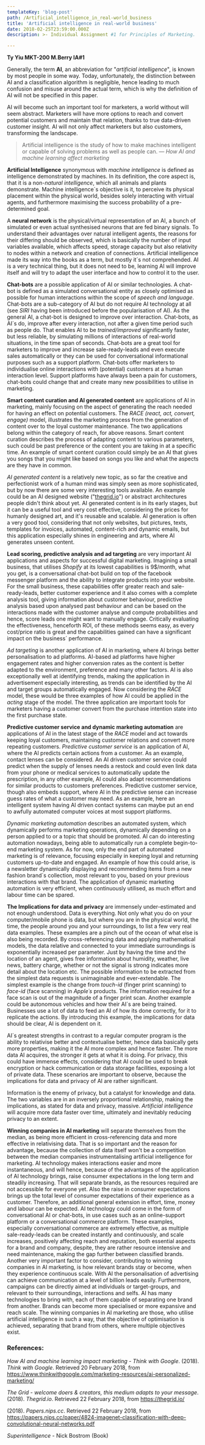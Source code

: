 ```yaml
---
templateKey: 'blog-post'
path: /Artificial_intelligence_in_real-world_business
title: 'Artificial intelligence in real-world business'
date: 2018-02-25T23:59:00.000Z
description: >- Individual Assignment #1 for Principles of Marketing.

---
```


**Ty Yiu MKT-200 M.Berry IA#1**

Generally, the term **AI**, an abbreviation for "*artificial intelligence*", is known by most people in some way. Today, unfortunately, the distinction between AI and a classification algorithm is negligible, hence leading to much confusion and misuse around the actual term, which is why the definition of AI will not be specified in this paper.

AI will become such an important tool for marketers, a world without will seem abstract. Marketers will have more options to reach and convert potential customers and maintain that relation, thanks to true data-driven customer insight. AI will not only affect marketers but also customers, transforming the landscape.

> Artificial intelligence is the study of how to make machines intelligent or capable of solving problems as well as people can. — *How AI and machine learning affect marketing*

**Artificial Intelligence** synonymous with *machine intelligence* is defined as intelligence demonstrated by machines. In its definition, the core aspect is, that it is a non-*natural intelligence*, which all animals and plants demonstrate. Machine intelligence´s objective is it, to perceive its physical placement within the physical world, besides solely interacting with virtual agents, and furthermore maximising the success probability of a pre-determined goal.

A **neural network** is the physical/virtual representation of an AI, a bunch of simulated or even actual synthesised neurons that are fed binary signals. To understand their advantages over natural intelligent agents, the reasons for their differing should be observed, which is basically the number of input variables available, which affects speed, storage capacity but also relativity to nodes within a network and creation of connections. Artificial intelligence made its way into the books as a term, but mostly it´s not comprehended. AI is a very technical thing, but it does not need to be, learning AI will improve itself and will try to adapt the user interface and how to control it to the user.

**Chat-bots** are a possible application of AI or similar technologies. A chat-bot is defined as a simulated conversational entity as closely optimised as possible for human interactions within the scope of *speech and language*. Chat-bots are a sub-category of AI but do not require AI technology at all (see *SIRI* having been introduced before the popularisation of AI). As the general AI, a chat-bot is designed to improve over interaction. Chat-bots, as AI´s do, improve after every interaction, not after a given time period such as people do. That enables AI to be *trained/improved* significantly faster, but less reliable, by simulating millions of interactions of real-world situations, in the time span of seconds. Chat-bots are a great tool for marketers to improve and increase sale-ready-leads and even execute sales automatically or they can be used for conversational informational purposes such as a support platform. Chat-bots offer marketers to individualise online interactions with (potential) customers at a human interaction level. Support platforms have always been a pain for customers, chat-bots could change that and create many new possibilities to utilise in marketing.

**Smart content curation and AI generated content** are applications of AI in marketing, mainly focusing on the aspect of generating the reach needed for having an effect on potential customers. The *RACE (react, act, convert, engage)* model, illustrates the marketing process from the generation of content over to the loyal customer maintenance. The two applications belong within the category of reach, for above reasons. Smart content curation describes the process of adapting content to various parameters, such could be past preference or the content you are taking in at a specific time. An example of smart content curation could simply be an AI that gives you songs that you might like based on songs you like and what the aspects are they have in common.

*AI generated content* is a relatively new topic, as so far the creative and perfectionist work of a human mind was simply seen as more sophisticated, but by now there are some very interesting tools available. An example could be an AI designed website ("[thegrid.io](https://mycourses.hult.edu/courses/2245663/discussion_topics/thegrid.io)") or abstract architectures people didn't think about yet. AI generated content is in its early stages, but it can be a useful tool and very cost effective, considering the prices for humanly designed art, and it's reusable and scalable. AI generation is often a very good tool, considering that not only websites, but pictures, texts, templates for invoices, automated, content-rich and dynamic emails, but this application especially shines in engineering and arts, where AI generates unseen content.

**Lead scoring, predictive analysis and ad targeting** are very important AI applications and aspects for successful digital marketing. Imagining a small business, that utilises *Shopify* at its lowest capabilities is 9$/month, what you get, is a conversational chat-bot build on top of the facebook messenger platform and the ability to integrate products into your website. For the small business, these capabilities offer greater reach and sale-ready-leads, better customer experience and it also comes with a complete analysis tool, giving information about customer behaviour, predictive analysis based upon analysed past behaviour and can be based on the interactions made with the customer analyse and compute probabilities and hence, score leads one might want to manually engage. Critically evaluating the effectiveness, henceforth ROI, of these methods seems easy, as every cost/price ratio is great and the capabilities gained can have a significant impact on the business´ performance.

*Ad targeting* is another application of AI in marketing, where AI brings better personalisation to ad platforms. AI-based ad platforms have higher engagement rates and higher conversion rates as the content is better adapted to the environment, preference and many other factors. AI is also exceptionally well at identifying trends, making the application in advertisement especially interesting, as trends can be identified by the AI and target groups automatically engaged. Now considering the *RACE* model, these would be three examples of how AI could be applied in the *acting* stage of the model. The three application are important tools for marketers having a customer convert from the purchase intention state into the first purchase state.

**Predictive customer service and dynamic marketing automation** are applications of AI in the latest stage of the *RACE* model and act towards keeping loyal customers, maintaining customer relations and convert more repeating customers. *Predictive customer service* is an application of AI, where the AI predicts certain actions from a customer. As an example, contact lenses can be considered. An AI driven customer service could predict when the supply of lenses needs a restock and could even link data from your phone or medical services to automatically update the prescription, in any other example, AI could also adapt recommendations for similar products to customers preferences. Predictive customer service, though also embeds support, where AI in the predictive sense can increase guess rates of what a customer may need. As an example, here an intelligent system having AI driven contact systems can maybe put an end to awfully automated computer voices at most support platforms.

*Dynamic marketing automation* describes an automated system, which dynamically performs marketing operations, dynamically depending on a person applied to or a topic that should be promoted. AI can do interesting automation nowadays, being able to automatically run a complete begin-to-end marketing system. As for now, only the end part of automated marketing is of relevance, focusing especially in keeping loyal and returning customers up-to-date and engaged. An example of how this could arise, is a newsletter dynamically displaying and recommending items from a new fashion brand´s collection, most relevant to you, based on your previous interactions with that brand. The application of dynamic marketing automation is very efficient, when continuously utilised, as much effort and labour time can be spared.

**The Implications for data and privacy** are immensely under-estimated and not enough understood. Data is everything. Not only what you do on your computer/mobile phone is data, but where you are in the physical world, the time, the people around you and your surroundings, to list a few very real data examples. These examples are a pinch out of the ocean of what else is also being recorded. By cross-referencing data and applying mathematical models, the data relative and connected to your immediate surroundings is exponentially increased per parameter. Just by having the time and the location of an agent, gives free information about humidity, weather, live news, battery charge, whether or not the signal is strong indicates more detail about the location etc. The possible information to be extracted from the simplest data requests is unimaginable and ever-extendable. The simplest example is the change from *touch-id* (finger print scanning) to *face-id* (face scanning) in *Apple´s* products. The information required for a face scan is out of the magnitude of a finger print scan. Another example could be autonomous vehicles and how their AI´s are being trained. Businesses use a lot of data to feed an AI of how its done correctly, for it to replicate the actions. By introducing this example, the implications for data should be clear, AI is dependent on it.

AI´s greatest strengths in contrast to a regular computer program is the ability to relativise better and contextualise better, hence data basically gets more properties, making it the AI more complex and hence faster. The more data AI acquires, the stronger it gets at what it is doing. For privacy, this could have immense effects, considering that AI could be used to break encryption or hack communication or data storage facilities, exposing a lot of private data. These scenarios are important to observe, because the implications for data and privacy of AI are rather significant.

Information is the enemy of privacy, but a catalyst for knowledge and data. The two variables are in an inversely proportional relationship, making the implications, as stated for data and privacy, massive. *Artificial intelligence* will acquire more data faster over time, ultimately and inevitably reducing privacy to an extent.

**Winning companies in AI marketing** will separate themselves from the median, as being more efficient in cross-referencing data and more effective in relativising data. That is so important and the reason for advantage, because the collection of data itself won't be a competition between the median companies instrumentalising artificial intelligence for marketing. AI technology makes interactions easier and more instantaneous, and will hence, because of the advantages of the application of AI technology brings, raise consumer expectations in the long term and steadily increasing. That will separate brands, as the resources required are not accessible for everyone yet. Also the raise in consumer expectations brings up the total level of consumer expectations of their experience as a customer. Therefore, an additional general extension in effort, time, money and labour can be expected. AI technology could come in the form of conversational AI or chat-bots, in use cases such as an online-support platform or a conversational commerce platform. These examples, especially conversational commerce are extremely effective, as multiple sale-ready-leads can be created instantly and continuously, and scale increases, positively affecting reach and reputation, both essential aspects for a brand and company, despite, they are rather resource intensive and need maintenance, making the gap further between classified brands. Another very important factor to consider, contributing to winning companies in AI marketing, is how relevant brands stay or become, when they experience continuous scale. With AI the personalisation of advertising can achieve communication at a level of billion leads easily. Furthermore, campaigns can be directly aimed at individuals or target-groups, and relevant to their surroundings, interactions and selfs. AI has many technologies to bring with, each of them capable of separating one brand from another. Brands can become more specialised or more expansive and reach scale. The winning companies in AI marketing are those, who utilise artificial intelligence in such a way, that the objective of optimisation is achieved, separating that brand from others, where multiple objectives exist.

### References:

*How AI and machine learning impact marketing - Think with Google*. (2018). *Think with Google*. Retrieved 20 February 2018, from <https://www.thinkwithgoogle.com/marketing-resources/ai-personalized-marketing/>

*The Grid - welcome doers & creators, this medium adapts to your message*. (2018). *Thegrid.io*. Retrieved 22 February 2018, from <https://thegrid.io/>

(2018). *Papers.nips.cc*. Retrieved 22 February 2018, from <https://papers.nips.cc/paper/4824-imagenet-classification-with-deep-convolutional-neural-networks.pdf>

*Superintelligence* - Nick Bostrom (Book)
